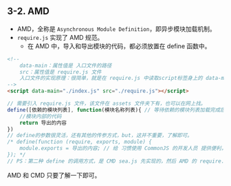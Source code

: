 ## 3-2. AMD

- AMD，全称是 `Asynchronous Module Definition`，即异步模块加载机制。
- `require.js` 实现了 AMD 规范。
  - 在 AMD 中，导入和导出模块的代码，都必须放置在 define 函数中。

```html
<!--
    data-main：属性值是 入口文件的路径
    src：属性值是 require.js 文件
    入口文件的实现原理：很简单，就是在 require.js 中读取script标签身上的 data-main 属性的属性值，然后创建一个 script 标签，并将它的 src 属性的属性值设置为从 data-main 中读取到的属性值，然后再插入到页面中即可。
-->
<script data-main="./index.js" src="./require.js"></script>
```

```js
// 需要引入 require.js 文件，该文件在 assets 文件夹下有，也可以在网上找。
define([依赖的模块列表], function(模块名称列表){ // 等待依赖的模块列表加载完成后，再继续执行函数体的内容。依赖模块的导出内容，将作为函数体的参数依次传入，以此来实现模块的导入。
    //模块内部的代码
    return 导出的内容
})
// define的参数很灵活，还有其他的传参方式，but，这并不重要，了解即可。
/* define(function (require, exports, module) {
    module.exports = 导出的内容; // 给 习惯使用 CommonJS 的开发人员 提供便利，函数体中的书写规范，和CommonJS完全一样。
}); */
// PS：第二种 define 的调用方式，是 CMD sea.js 先实现的，然后 AMD 的 require.js 再参考 CMD，新增的一种 define 函数的调用方式。可以说 AMD 及实现了 AMD 规范，又实现了 CMD 规范。
```

AMD 和 CMD 只要了解一下即可。